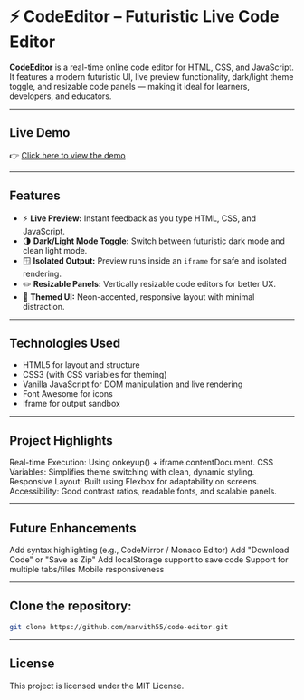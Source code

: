 # ⚡ CodeEditor – Futuristic Live Code Editor

**CodeEditor** is a real-time online code editor for HTML, CSS, and JavaScript. It features a modern futuristic UI, live preview functionality, dark/light theme toggle, and resizable code panels — making it ideal for learners, developers, and educators.

---

## Live Demo

👉 [Click here to view the demo](https://manvith55.github.io/code-editor/) 

---

## Features

- ⚡ **Live Preview:** Instant feedback as you type HTML, CSS, and JavaScript.
- 🌗 **Dark/Light Mode Toggle:** Switch between futuristic dark mode and clean light mode.
- 🪟 **Isolated Output:** Preview runs inside an `iframe` for safe and isolated rendering.
- ✏️ **Resizable Panels:** Vertically resizable code editors for better UX.
- 🎨 **Themed UI:** Neon-accented, responsive layout with minimal distraction.

---

## Technologies Used

- HTML5 for layout and structure
- CSS3 (with CSS variables for theming)
- Vanilla JavaScript for DOM manipulation and live rendering
- Font Awesome for icons
- Iframe for output sandbox

---

## Project Highlights

Real-time Execution: Using onkeyup() + iframe.contentDocument.
CSS Variables: Simplifies theme switching with clean, dynamic styling.
Responsive Layout: Built using Flexbox for adaptability on screens.
Accessibility: Good contrast ratios, readable fonts, and scalable panels.

---

## Future Enhancements

Add syntax highlighting (e.g., CodeMirror / Monaco Editor)
Add "Download Code" or "Save as Zip"
Add localStorage support to save code
Support for multiple tabs/files
Mobile responsiveness

---

## Clone the repository:
   ```bash
   git clone https://github.com/manvith55/code-editor.git
```
---

## License
This project is licensed under the MIT License.
